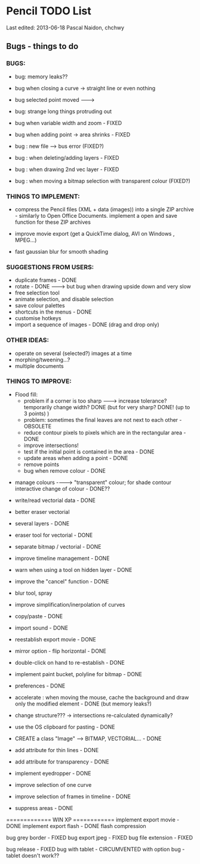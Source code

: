 Pencil TODO List
=================================

Last edited: 2013-06-18
Pascal Naidon, chchwy


Bugs - things to do
-------------------

### BUGS:

* bug: memory leaks??
* bug when closing a curve -> straight line or even nothing
* bug selected point moved --->
* bug: strange long things protruding out

* bug when variable width and zoom - FIXED
* bug when adding point -> area shrinks - FIXED
* bug : new file --> bus error (FIXED?)
* bug : when deleting/adding layers - FIXED
* bug : when drawing 2nd vec layer - FIXED
* bug : when moving a bitmap selection with transparent colour (FIXED?)



### THINGS TO IMPLEMENT:

* compress the Pencil files (XML + data (images)) into a single ZIP archive - similarly to Open Office Documents.
  implement a open and save function for these ZIP archives

* improve movie export (get a QuickTime dialog, AVI on Windows <DONE>, MPEG...)

* fast gaussian blur for smooth shading




### SUGGESTIONS FROM USERS:

- duplicate frames - DONE
- rotate - DONE ---> but bug when drawing upside down and very slow
- free selection tool
- animate selection, and disable selection
- save colour palettes
- shortcuts in the menus - DONE
- customise hotkeys
- import a sequence of images - DONE (drag and drop only)


### OTHER IDEAS:

* operate on several (selected?) images at a time
* morphing/tweening...?
* multiple documents



### THINGS TO IMPROVE:

- Flood fill:
    * problem if a corner is too sharp ---> increase tolerance? temporarily change width? DONE (but for very sharp? DONE! (up to 3 points) )
    * problem: sometimes the final leaves are not next to each other - OBSOLETE
    * reduce contour pixels to pixels which are in the rectangular area - DONE
    * improve intersections!
    * test if the initial point is contained in the area - DONE
    * update areas when adding a point - DONE
    * remove points
    * bug when remove colour - DONE


* manage colours
----> "transparent" colour; for shade contour
interactive change of colour - DONE??

* write/read vectorial data - DONE

* better eraser vectorial
* several layers - DONE
* eraser tool for vectorial - DONE
* separate bitmap / vectorial - DONE
* improve timeline management - DONE
* warn when using a tool on hidden layer - DONE

* improve the "cancel" function - DONE

* blur tool, spray
* improve simplification/inerpolation of curves

* copy/paste - DONE
* import sound - DONE
* reestablish export movie - DONE
* mirror option - flip horizontal - DONE
* double-click on hand to re-establish - DONE
* implement paint bucket, polyline for bitmap - DONE
* preferences - DONE

* accelerate : when moving the mouse, cache the background and draw only the modified element - DONE (but memory leaks?)
* change structure??? -> intersections re-calculated dynamically?

* use the OS clipboard for pasting - DONE
* CREATE a class "Image" --> BITMAP, VECTORIAL... - DONE


* add attribute for thin lines - DONE
* add attribute for transparency - DONE
* implement eyedropper - DONE


* improve selection of one curve
* improve selection of frames in timeline - DONE

* suppress areas - DONE



============= WIN XP ============
implement export movie - DONE
implement export flash - DONE
flash compression

bug grey border - FIXED
bug export jpeg - FIXED
bug file extension - FIXED

bug release - FIXED
bug with tablet - CIRCUMVENTED with option
bug - tablet doesn't work??

